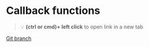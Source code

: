 # Callback functions 


> :bulb: **(ctrl or cmd)+ left click** to open link in a new tab 

[Git branch](https://github.com/codiku/react-native-introduction/tree/010-EN-callbacks)